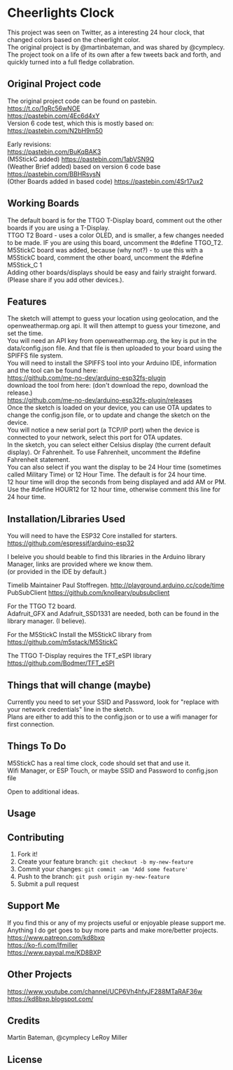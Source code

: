 # Cheerlights Clock

This project was seen on Twitter, as a interesting 24 hour clock, that changed colors based on the cheerlight color.  
The original project is by @martinbateman, and was shared by @cymplecy.  
The project took on a life of its own after a few tweets back and forth, and quickly turned into a full fledge collabration.  

## Original Project code

The original project code can be found on pastebin.  
https://t.co/1gRc56wNOE  
https://pastebin.com/4Ec6d4xY  
Version 6 code test, which this is mostly based on: https://pastebin.com/N2bH9m50  

Early revisions:  
https://pastebin.com/BuKqBAK3  
(M5StickC added) https://pastebin.com/1abVSN9Q  
(Weather Brief added) based on version 6 code base https://pastebin.com/BBHRsysN  
(Other Boards added in based code) https://pastebin.com/4Sr17ux2  

## Working Boards

The default board is for the TTGO T-Display board, comment out the other boards if you are using a T-Display.  
TTGO T2 Board - uses a color OLED, and is smaller, a few changes needed to be made. IF you are using this board, uncomment the #define TTGO_T2.  
M5StickC board was added, because (why not?) - to use this with a M5StickC board, comment the other board, uncomment the #define M5Stick_C 1  
Adding other boards/displays should be easy and fairly straight forward. (Please share if you add other devices.).  

## Features

The sketch will attempt to guess your location using geolocation, and the openweathermap.org api. It will then attempt to guess your timezone, and set the time.  
You will need an API key from openweathermap.org, the key is put in the data/config.json file. And that file is then uploaded to your board using the SPIFFS file system.  
You will need to install the SPIFFS tool into your Arduino IDE, information and the tool can be found here:  
https://github.com/me-no-dev/arduino-esp32fs-plugin  
download the tool from here: (don't download the repo, download the release.)  
https://github.com/me-no-dev/arduino-esp32fs-plugin/releases  
Once the sketch is loaded on your device, you can use OTA updates to change the config.json file, or to update and change the sketch on the device.  
You will notice a new serial port (a TCP/IP port) when the device is connected to your network, select this port for OTA updates.  
In the sketch, you can select either Celsius display (the current default display). Or Fahrenheit. To use Fahrenheit, uncomment the #define Fahrenheit statement.  
You can also select if you want the display to be 24 Hour time (sometimes called Military Time) or 12 Hour Time. The default is for 24 hour time.  
12 hour time will drop the seconds from being displayed and add AM or PM.  Use the #define HOUR12 for 12 hour time, otherwise comment this line for 24 hour time.  

## Installation/Libraries Used

You will need to have the ESP32 Core installed for starters. https://github.com/espressif/arduino-esp32  

I beleive you should beable to find this libraries in the Arduino library Manager, links are provided where we know them.  
(or provided in the IDE by default.)  

Timelib Maintainer Paul Stoffregen. http://playground.arduino.cc/code/time  
PubSubClient https://github.com/knolleary/pubsubclient  

For the TTGO T2 board.  
Adafruit_GFX and Adafruit_SSD1331 are needed, both can be found in the library manager. (I believe).  

For the M5StickC Install the M5StickC library from https://github.com/m5stack/M5StickC  

The TTGO T-Display requires the TFT_eSPI library https://github.com/Bodmer/TFT_eSPI  

## Things that will change (maybe)

Currently you need to set your SSID and Password, look for "replace with your network credentials" line in the sketch.  
Plans are either to add this to the config.json or to use a wifi manager for first connection.  

## Things To Do

M5StickC has a real time clock, code should set that and use it.  
Wifi Manager, or ESP Touch, or maybe SSID and Password to config.json file  

Open to additional ideas.  

## Usage

## Contributing

1. Fork it!
2. Create your feature branch: `git checkout -b my-new-feature`
3. Commit your changes: `git commit -am 'Add some feature'`
4. Push to the branch: `git push origin my-new-feature`
5. Submit a pull request

## Support Me

If you find this or any of my projects useful or enjoyable please support me.  
Anything I do get goes to buy more parts and make more/better projects.  
https://www.patreon.com/kd8bxp  
https://ko-fi.com/lfmiller  
https://www.paypal.me/KD8BXP  

## Other Projects

https://www.youtube.com/channel/UCP6Vh4hfyJF288MTaRAF36w  
https://kd8bxp.blogspot.com/  


## Credits

Martin Bateman, 
@cymplecy
LeRoy Miller

## License


